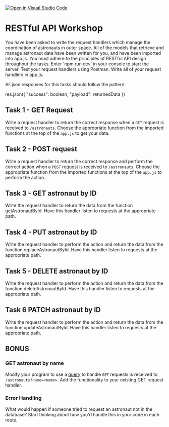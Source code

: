 [![Open in Visual Studio Code](https://classroom.github.com/assets/open-in-vscode-f059dc9a6f8d3a56e377f745f24479a46679e63a5d9fe6f495e02850cd0d8118.svg)](https://classroom.github.com/online_ide?assignment_repo_id=6551420&assignment_repo_type=AssignmentRepo)
# RESTful API Workshop

You have been asked to write the request handlers which manage the coordination of astronauts in outer space. All of the models that
retrieve and manage astronaut data have been written for you, and have been imported into app.js. You must adhere to the principles of
RESTful API design throughout the tasks. Enter 'npm run dev' in your console to start the server. Test your request handlers using
Postman. Write all of your request handlers in app.js.

All json responses for this tasks should follow the pattern:

res.json({
"success": boolean,
"payload": returnedData
})

## Task 1 - GET Request

Write a request handler to return the correct response when a `GET` request is received to `/astronauts`.
Choose the appropriate function from the imported functions at the top of the `app.js` to get your data.

## Task 2 - POST request

Write a request handler to return the correct response and perform the correct action when a `POST` request is received to `/astronauts`. Choose the appropriate function from the imported functions at the top of the `app.js` to perform the action.

## Task 3 - GET astronaut by ID

Write the request handler to return the data from the function getAstronautById. Have this handler listen to requests at the appropriate path.

## Task 4 - PUT astronaut by ID

Write the request handler to perform the action and return the data from the function replaceAstronautById. Have this handler listen to requests at the appropriate path.

## Task 5 - DELETE astronaut by ID

Write the request handler to perform the action and return the data from the function deleteAstronautById. Have this handler listen to requests at the appropriate path.

## Task 6 PATCH astronaut by ID

Write the request handler to perform the action and return the data from the function updateAstronautById. Have this handler listen to requests at the appropriate path.

## BONUS

### GET astronaut by name

Modify your program to use a [query](https://masteringjs.io/tutorials/express/query-parameters) to handle `GET` requests is received to `/astronauts?name=<name>`. Add the functionality to your existing GET request handler.

### Error Handling

What would happen if someone tried to request an astronaut not in the database? Start thinking about how you'd handle this in your code in each route.
